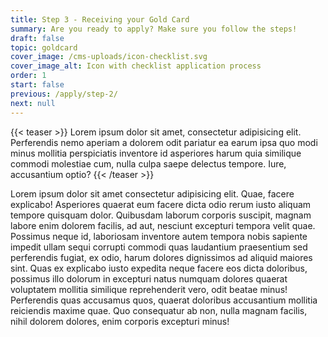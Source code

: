 ```yaml
---
title: Step 3 - Receiving your Gold Card
summary: Are you ready to apply? Make sure you follow the steps!
draft: false
topic: goldcard
cover_image: /cms-uploads/icon-checklist.svg
cover_image_alt: Icon with checklist application process
order: 1
start: false
previous: /apply/step-2/
next: null
---
```


{{< teaser >}}
Lorem ipsum dolor sit amet, consectetur adipisicing elit. Perferendis nemo aperiam a dolorem odit pariatur ea earum ipsa quo modi minus mollitia perspiciatis inventore id asperiores harum quia similique commodi molestiae cum, nulla culpa saepe delectus tempore. Iure, accusantium optio?
{{< /teaser >}}

Lorem ipsum dolor sit amet consectetur adipisicing elit. Quae, facere explicabo! Asperiores quaerat eum facere dicta odio rerum iusto aliquam tempore quisquam dolor. Quibusdam laborum corporis suscipit, magnam labore enim dolorem facilis, ad aut, nesciunt excepturi tempora velit quae. Possimus neque id, laboriosam inventore autem tempora nobis sapiente impedit ullam sequi corrupti commodi quas laudantium praesentium sed perferendis fugiat, ex odio, harum dolores dignissimos ad aliquid maiores sint. Quas ex explicabo iusto expedita neque facere eos dicta doloribus, possimus illo dolorum in excepturi natus numquam dolores quaerat voluptatem mollitia similique reprehenderit vero, odit beatae minus! Perferendis quas accusamus quos, quaerat doloribus accusantium mollitia reiciendis maxime quae. Quo consequatur ab non, nulla magnam facilis, nihil dolorem dolores, enim corporis excepturi minus!
